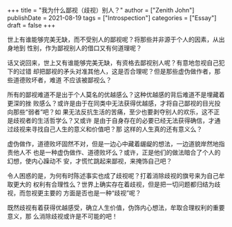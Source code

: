 +++
title = "我为什么鄙视（歧视）别人？"
author = ["Zenith John"]
publishDate = 2021-08-19
tags = ["Introspection"]
categories = ["Essay"]
draft = false
+++

世上有谁能够完美无缺，而不受别人的鄙视呢？将那些并非源于个人的因素，从出身地到
性别，作为鄙视别人的借口又有何道理呢？

话又说回来，世上又有谁能够完美无缺，有资格去鄙视别人呢？有意地忽视自己犯下的过错
却把鄙视的矛头对准其他人，这是否合理呢？但是那些虚伪做作者，那些道德败坏者，难道
不应该被鄙视么？

所有的鄙视难道不是出于个人莫名的优越感么？这种优越感的背后难道不是埋藏着更深的挫
败感么？或许是由于在同类中无法获得优越感，才将自己鄙视的目光投向那些“弱者”吧？如
果无法反抗生活的苦痛，至少也要剥夺别人的欢乐，这不正是歧视者的生活哲学么？又或许
是由于自身存在的必要已经无法获得确信，才通过歧视来寻找自己人生的意义和价值吧？那
这样的人生真的还有意义么？

虚伪做作，道德败坏固然不对，但是一边心中藏着龌龊的想法，一边道貌岸然地指责他人不
也是一种虚伪做作、道德败坏么？或许，正是他们的做法暗合了个人的幻想，使内心躁动不
安，才慌忙跳起来鄙视，来掩饰自己吧？

令人困惑的是，为何有时陈述事实也成了歧视呢？打着消除歧视的旗号来为自己牟取更大的
权利有合理性么？世界上确实存在着歧视，但是把一切问题都归结为歧视，而忽视更主要的
方面是否也是一种“歧视”呢？

既然歧视有着获得优越感受，确立人生价值，伪饰内心想法，牟取合理权利的重要意义，那
么消除歧视或许是不可能的吧！
